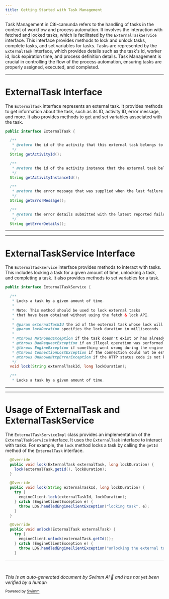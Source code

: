 ```yaml
---
title: Getting Started with Task Management
---
```

Task Management in Citi-camunda refers to the handling of tasks in the context of workflow and process automation. It involves the interaction with fetched and locked tasks, which is facilitated by the `ExternalTaskService` interface. This interface provides methods to lock and unlock tasks, complete tasks, and set variables for tasks. Tasks are represented by the `ExternalTask` interface, which provides details such as the task's id, worker id, lock expiration time, and process definition details. Task Management is crucial in controlling the flow of the process automation, ensuring tasks are properly assigned, executed, and completed.

<SwmSnippet path="/clients/java/client/src/main/java/org/camunda/bpm/client/task/ExternalTask.java" line="32">

---

# ExternalTask Interface

The `ExternalTask` interface represents an external task. It provides methods to get information about the task, such as its ID, activity ID, error message, and more. It also provides methods to get and set variables associated with the task.

```java
public interface ExternalTask {

  /**
   * @return the id of the activity that this external task belongs to
   */
  String getActivityId();

  /**
   * @return the id of the activity instance that the external task belongs to
   */
  String getActivityInstanceId();

  /**
   * @return the error message that was supplied when the last failure of this task was reported
   */
  String getErrorMessage();

  /**
   * @return the error details submitted with the latest reported failure executing this task
   */
  String getErrorDetails();
```

---

</SwmSnippet>

<SwmSnippet path="/clients/java/client/src/main/java/org/camunda/bpm/client/task/ExternalTaskService.java" line="33">

---

# ExternalTaskService Interface

The `ExternalTaskService` interface provides methods to interact with tasks. This includes locking a task for a given amount of time, unlocking a task, and completing a task. It also provides methods to set variables for a task.

```java
public interface ExternalTaskService {

  /**
   * Locks a task by a given amount of time.
   *
   * Note: This method should be used to lock external tasks
   * that have been obtained without using the fetch & lock API.
   *
   * @param externalTaskId the id of the external task whose lock will be extended
   * @param lockDuration specifies the lock duration in milliseconds
   *
   * @throws NotFoundException if the task doesn't exist or has already been canceled or completed
   * @throws BadRequestException if an illegal operation was performed or the given data is invalid.
   * @throws EngineException if something went wrong during the engine execution (e.g., a persistence exception occurred)
   * @throws ConnectionLostException if the connection could not be established
   * @throws UnknownHttpErrorException if the HTTP status code is not known by the client
   */
  void lock(String externalTaskId, long lockDuration);

  /**
   * Locks a task by a given amount of time.
```

---

</SwmSnippet>

<SwmSnippet path="/clients/java/client/src/main/java/org/camunda/bpm/client/task/impl/ExternalTaskServiceImpl.java" line="40">

---

# Usage of ExternalTask and ExternalTaskService

The `ExternalTaskServiceImpl` class provides an implementation of the `ExternalTaskService` interface. It uses the `ExternalTask` interface to interact with tasks. For example, the `lock` method locks a task by calling the `getId` method of the `ExternalTask` interface.

```java
  @Override
  public void lock(ExternalTask externalTask, long lockDuration) {
    lock(externalTask.getId(), lockDuration);
  }

  @Override
  public void lock(String externalTaskId, long lockDuration) {
    try {
      engineClient.lock(externalTaskId, lockDuration);
    } catch (EngineClientException e) {
      throw LOG.handledEngineClientException("locking task", e);
    }
  }

  @Override
  public void unlock(ExternalTask externalTask) {
    try {
      engineClient.unlock(externalTask.getId());
    } catch (EngineClientException e) {
      throw LOG.handledEngineClientException("unlocking the external task", e);
    }
```

---

</SwmSnippet>

&nbsp;

*This is an auto-generated document by Swimm AI 🌊 and has not yet been verified by a human*

<SwmMeta version="3.0.0" repo-id="Z2l0aHViJTNBJTNBQ2l0aS1jYW11bmRhJTNBJTNBZ2lsYWRuYXZvdA==" repo-name="Citi-camunda" doc-type="overview"><sup>Powered by [Swimm](/)</sup></SwmMeta>
